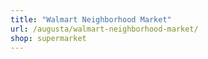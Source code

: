 ```yaml
---
title: "Walmart Neighborhood Market"
url: /augusta/walmart-neighborhood-market/
shop: supermarket
---
```

